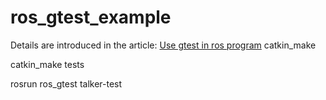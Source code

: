 ros_gtest_example
=================

Details are introduced in the article: [Use gtest in ros program](http://ysonggit.github.io/coding/2014/12/19/use-gtest-in-ros-program.html)
catkin_make

catkin_make tests

rosrun ros_gtest talker-test
